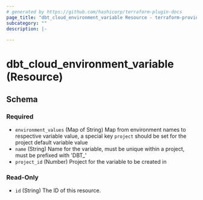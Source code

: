 ```yaml
---
# generated by https://github.com/hashicorp/terraform-plugin-docs
page_title: "dbt_cloud_environment_variable Resource - terraform-provider-dbt-cloud"
subcategory: ""
description: |-
  
---
```


# dbt_cloud_environment_variable (Resource)





<!-- schema generated by tfplugindocs -->
## Schema

### Required

- `environment_values` (Map of String) Map from environment names to respective variable value, a special key `project` should be set for the project default variable value
- `name` (String) Name for the variable, must be unique within a project, must be prefixed with 'DBT_'
- `project_id` (Number) Project for the variable to be created in

### Read-Only

- `id` (String) The ID of this resource.



